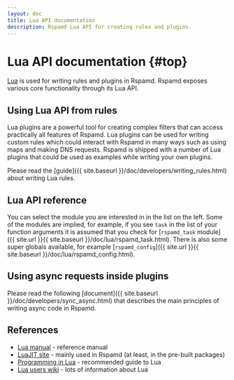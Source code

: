 ```yaml
---
layout: doc
title: Lua API documentation
description: Rspamd Lua API for creating rules and plugins.
---
```


# Lua API documentation {#top}

[Lua](https://www.lua.org) is used for writing rules and plugins in Rspamd. Rspamd exposes various core functionality through its Lua API.

## Using Lua API from rules

Lua plugins are a powerful tool for creating complex filters that can access practically all features of Rspamd. Lua plugins can be used for writing custom rules which could interact with Rspamd in many ways such as using maps and making DNS requests. Rspamd is shipped with a number of Lua plugins that could be used as examples while writing your own plugins.

Please read the [guide]({{ site.baseurl }}/doc/developers/writing_rules.html) about writing Lua rules.

## Lua API reference

You can select the module you are interested in in the list on the left. Some of the modules are implied, for example, if you see `task` in the list of your function arguments it is assumed that you check for [`rspamd_task` module]({{ site.url }}{{ site.baseurl }}/doc/lua/rspamd_task.html). There is also some super globals available, for example [`rspamd_config`]({{ site.url }}{{ site.baseurl }}/doc/lua/rspamd_config.html). 

## Using async requests inside plugins

Please read the following [document]({{ site.baseurl }}/doc/developers/sync_async.html) that describes the main principles of writing async code in Rspamd.

## References

- [Lua manual](https://www.lua.org/manual/5.1/) - reference manual
- [LuaJIT site](https://www.luajit.org) - mainly used in Rspamd (at least, in the pre-built packages)
- [Programming in Lua](https://www.lua.org/pil/) - recommended guide to Lua
- [Lua users wiki](http://lua-users.org/wiki/) - lots of information about Lua

